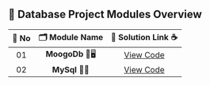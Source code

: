 ## 🧩 Database Project Modules Overview

| 🔢 **No** | 🗂️ **Module Name**                | 🔗 **Solution Link** ☕ |
|:--------:|:----------------------------------:|:----------------------:|
| 01       | **MoogoDb** 🎨🖥️                  | [View Code](https://github.com/Sangram03/Hackthons-Ideas-used/tree/main/DataBase/MoogoDb) |
| 02       | **MySql** 🧠🔧                    | [View Code](https://github.com/Sangram03/Hackthons-Ideas-used/tree/main/DataBase/MySql) |
